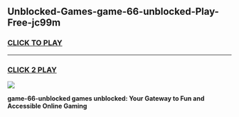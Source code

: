 
## Unblocked-Games-game-66-unblocked-Play-Free-jc99m
<h3>
<a href="https://premium76.site?title=game-66-unblocked&ref=18A1">CLICK TO PLAY</a></h3>
<hr>

<h3>
<a href="https://premium76.site?title=game-66-unblocked&ref=18A1">CLICK 2 PLAY</a>
  
</h3>

<a href="https://premium76.site?title=game-66-unblocked&ref=18A1"><img src="https://clearcache.store/games.png"></a>


**game-66-unblocked games unblocked: Your Gateway to Fun and Accessible Online Gaming**
